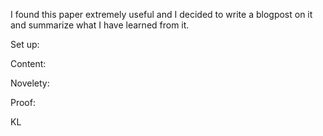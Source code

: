 I found this paper extremely useful and I decided to write a blogpost on it and summarize what I have learned from it.

Set up:

Content:


Novelety:

Proof:


KL
